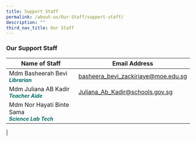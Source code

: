 ```yaml
---
title: Support Staff
permalink: /about-us/Our-Staff/support-staff/
description: ""
third_nav_title: Our Staff
---
```

### **Our Support Staff**



| Name of Staff | Email Address |
| -------- | -------- | 
| Mdm Basheerah Bevi<br><b><i style="color:#016C62;font-size:14px;">Librarian</i></b>|basheera_bevi_zackiriaye@moe.edu.sg|
|Mdm Juliana AB Kadir<br><b><i style="color:#016C62;font-size:14px;">Teacher Aide</i></b>| Juliana_Ab_Kadir@schools.gov.sg |
|Mdm Nor Hayati Binte Sama<br><b><i style="color:#016C62;font-size:14px;">Science Lab Tech</i></b>| |
|